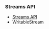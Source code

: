 ### Streams API
* [Streams API](https://developer.mozilla.org/en-US/docs/Web/API/Streams_API)
* [WritableStream](https://developer.mozilla.org/en-US/docs/Web/API/WritableStream)
